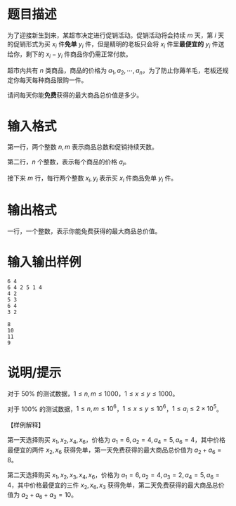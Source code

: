 # 题目描述

为了迎接新生到来，某超市决定进行促销活动。促销活动将会持续 $m$ 天，第 $i$ 天的促销形式为买 $x_i$ 件**免单** $y_i$ 件，但是精明的老板只会将 $x_i$ 件里**最便宜的** $y_i$ 件送给你，剩下的 $x_i-y_i$ 件商品你仍需正常付款。

超市内共有 $n$ 类商品，商品的价格为 $a_1, a_2,\cdots, a_n$，为了防止你薅羊毛，老板还规定你每天每种商品限购一件。

请问每天你能**免费**获得的最大商品总价值是多少。

# 输入格式

第一行，两个整数 $n,m$ 表示商品总数和促销持续天数。

第二行，$n$ 个整数，表示每个商品的价格 $a_i$。

接下来 $m$ 行，每行两个整数 $x_i,y_i$ 表示买 $x_i$ 件商品免单 $y_i$ 件。

# 输出格式

一行，一个整数，表示你能免费获得的最大商品总价值。

# 输入输出样例

```input1
6 4
6 4 2 5 1 4
4 2
5 3
6 4
3 2
```

```output1
8
10
11
9
```

# 说明/提示

对于 $50 \%$ 的测试数据，$1 \leq n,m \leq 1000$，$1 \leq x \leq y \leq 1000$。

对于 $100 \%$ 的测试数据，$1 \leq n,m \leq {10}^{6}$，$1 \leq x \leq y \leq {10}^{6}$，$1 \leq a_i \leq 2 \times {10}^5$。

【样例解释】

第一天选择购买 $x_1,x_2,x_4,x_6$，价格为 $a_1=6,a_2=4,a_4=5,a_6=4$，其中价格最便宜的两件 $x_2,x_6$ 获得免单，第一天免费获得的最大商品总价值为 $a_2+a_6=8$。

第二天选择购买 $x_1,x_2,x_3,x_4,x_6$，价格为 $a_1=6,a_2=4,a_3=2,a_4=5,a_6=4$，其中价格最便宜的三件 $x_2,x_6,x_3$ 获得免单，第二天免费获得的最大商品总价值为 $a_2+a_6+a_3=10$。
